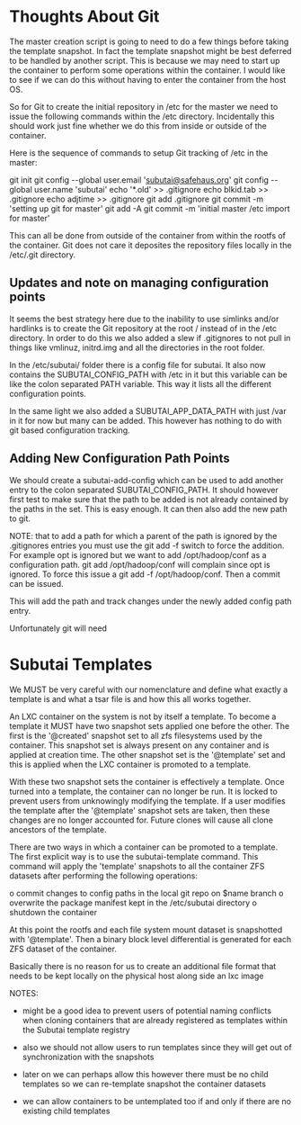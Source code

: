 # Thoughts About Git

The master creation script is going to need to do a few things before taking
the template snapshot. In fact the template snapshot might be best deferred
to be handled by another script. This is because we may need to start up the
container to perform some operations within the container. I would like to
see if we can do this without having to enter the container from the host OS.

So for Git to create the initial repository in /etc for the master we need to
issue the following commands within the /etc directory. Incidentally this should
work just fine whether we do this from inside or outside of the container.

Here is the sequence of commands to setup Git tracking of /etc in the master:

git init
git config --global user.email 'subutai@safehaus.org'
git config --global user.name 'subutai'
echo '*.old' >> .gitignore
echo blkid.tab >> .gitignore
echo adjtime >> .gitignore
git add .gitignore
git commit -m 'setting up git for master'
git add -A
git commit -m 'initial master /etc import for master'

This can all be done from outside of the container from within the rootfs of
the container. Git does not care it deposites the repository files locally in 
the /etc/.git directory.

## Updates and note on managing configuration points

It seems the best strategy here due to the inability to use simlinks and/or
hardlinks is to create the Git repository at the root / instead of in the 
/etc directory. In order to do this we also added a slew if .gitignores to
not pull in things like vmlinuz, initrd.img and all the directories in the
root folder. 

In the /etc/subutai/ folder there is a config file for subutai. It also
now contains the SUBUTAI_CONFIG_PATH with /etc in it but this variable
can be like the colon separated PATH variable. This way it lists all the
different configuration points.

In the same light we also added a SUBUTAI_APP_DATA_PATH with just /var 
in it for now but many can be added. This however has nothing to do with
git based configuration tracking.

## Adding New Configuration Path Points

We should create a subutai-add-config which can be used to add another
entry to the colon separated SUBUTAI_CONFIG_PATH. It should however first
test to make sure that the path to be added is not already contained by
the paths in the set. This is easy enough. It can then also add the new
path to git. 

NOTE: that to add a path for which a parent of the path is ignored by 
the .gitignores entries you must use the git add -f switch to force the 
addition. For example opt is ignored but we want to add /opt/hadoop/conf
as a configuration path. git add /opt/hadoop/conf will complain since 
opt is ignored. To force this issue a git add -f /opt/hadoop/conf. Then
a commit can be issued.

This will add the path and track changes under the newly added config
path entry.

Unfortunately git will need 

# Subutai Templates

We MUST be very careful with our nomenclature and define what exactly a 
template is and what a tsar file is and how this all works together.

An LXC container on the system is not by itself a template. To become a 
template it MUST have two snapshot sets applied one before the other. The 
first is the '@created' snapshot set to all zfs filesystems used by the
container. This snapshot set is always present on any container and is 
applied at creation time. The other snapshot set is the '@template' set
and this is applied when the LXC container is promoted to a template.

With these two snapshot sets the container is effectively a template. Once
turned into a template, the container can no longer be run. It is locked
to prevent users from unknowingly modifying the template. If a user modifies
the template after the '@template' snapshot sets are taken, then these changes
are no longer accounted for. Future clones will cause  all clone ancestors of the template. 

There are two ways in which a container can be promoted to a template. The 
first explicit way is to use the subutai-template command. This command 
will apply the 'template' snapshots to all the container ZFS datasets after
performing the following operations:

  o commit changes to config paths in the local git repo on $name branch
  o overwrite the package manifest kept in the /etc/subutai directory
  o shutdown the container

At this point the rootfs and each file system mount dataset is snapshotted 
with '@template'. Then a binary block level differential is generated for 
each ZFS dataset of the container. 


Basically there is no reason for us to create an additional file format that
needs to be kept locally on the physical host along side an lxc image





NOTES:

  - might be a good idea to prevent users of potential naming conflicts when
    cloning containers that are already registered as templates within the 
    Subutai template registry

  - also we should not allow users to run templates since they will get out
    of synchronization with the snapshots

  - later on we can perhaps allow this however there must be no child templates
    so we can re-template snapshot the container datasets

  - we can allow containers to be untemplated too if and only if there are no
    existing child templates

